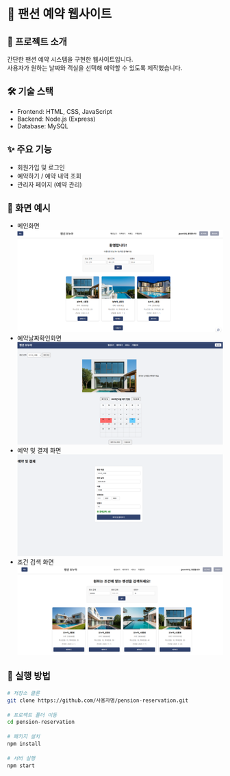 # 🏡 팬션 예약 웹사이트

## 📖 프로젝트 소개
간단한 팬션 예약 시스템을 구현한 웹사이트입니다.  
사용자가 원하는 날짜와 객실을 선택해 예약할 수 있도록 제작했습니다.  

## 🛠 기술 스택
- Frontend: HTML, CSS, JavaScript  
- Backend: Node.js (Express)  
- Database: MySQL  

## ✨ 주요 기능
- 회원가입 및 로그인  
- 예약하기 / 예약 내역 조회  
- 관리자 페이지 (예약 관리)  

## 📸 화면 예시
- 메인화면  
![메인화면](image/mainPage.png)
- 예약날짜확인화면
![예약화면](image/res_Page.png)
- 예약 및 결제 화면
![예약화면](image/res_pay.png)
- 조건 검색 화면
![예약화면](image/page_Search.png)  

## 🚀 실행 방법
```bash
# 저장소 클론
git clone https://github.com/사용자명/pension-reservation.git

# 프로젝트 폴더 이동
cd pension-reservation

# 패키지 설치
npm install

# 서버 실행
npm start
